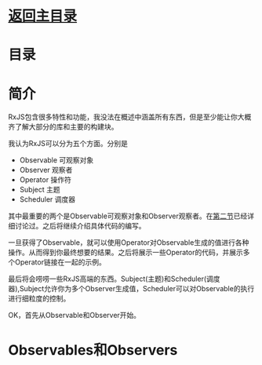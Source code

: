 # [返回主目录](../Readme.md)<!-- omit in toc --> 

# 目录 <!-- omit in toc --> 


# 简介
RxJS包含很多特性和功能，我没法在概述中涵盖所有东西，但是至少能让你大概齐了解大部分的库和主要的构建块。

我认为RxJS可以分为五个方面。分别是
- Observable 可观察对象
- Observer 观察者
- Operator 操作符
- Subject 主题
- Scheduler 调度器


其中最重要的两个是Observable可观察对象和Observer观察者。在[第二节](2.介绍Reactive编程和RxJS.md)已经详细讨论过。之后将继续介绍具体代码的编写。

一旦获得了Observable，就可以使用Operator对Observable生成的值进行各种操作。从而得到你最终想要的结果。之后将展示一些Operator的代码，并展示多个Operator链接在一起的示例。

最后将会唠唠一些RxJS高端的东西。Subject(主题)和Scheduler(调度器),Subject允许你为多个Observer生成值，Scheduler可以对Observable的执行进行细粒度的控制。

OK，首先从Observable和Observer开始。

# Observables和Observers

